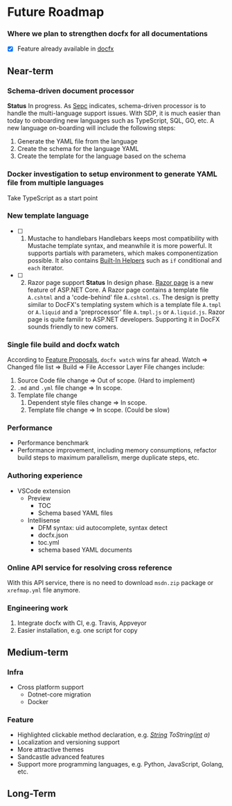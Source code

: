 # Future Roadmap
### Where we plan to strengthen docfx for all documentations

- [x] Feature already available in [docfx](RELEASENOTE.md)

## Near-term

### Schema-driven document processor
**Status** In progress. As [Sepc](Documentation/spec/docfx_document_schema.md) indicates, schema-driven processor is to handle the multi-language support issues. With SDP, it is much easier than today to onboarding new languages such as TypeScript, SQL, GO, etc. A new language on-boarding will include the following steps:
1. Generate the YAML file from the language
2. Create the schema for the language YAML
3. Create the template for the language based on the schema

### Docker investigation to setup environment to generate YAML file from multiple languages
Take TypeScript as a start point

### New template language
- [ ] 1. Mustache to handlebars
    Handlebars keeps most compatibility with Mustache template syntax, and meanwhile it is more powerful. It supports partials with parameters, which makes componentization possible. It also contains [Built-In Helpers](http://handlebarsjs.com/#builtins) such as `if` conditional and `each` iterator.

- [ ] 2. Razor page support
**Status** In design phase. 
    [Razor page](https://docs.microsoft.com/en-us/aspnet/core/mvc/razor-pages/) is a new feature of ASP.NET Core. A Razor page contains a template file `A.cshtml` and a 'code-behind' file `A.cshtml.cs`. The design is pretty similar to DocFX's templating system which is a template file `A.tmpl` or `A.liquid` and a 'preprocessor' file `A.tmpl.js` or `A.liquid.js`. 
    Razor page is quite familir to ASP.NET developers. Supporting it in DocFX sounds friendly to new comers.
    
### Single file build and docfx watch
According to [Feature Proposals](http://feathub.com/docascode/docfx-feature-proposals), `docfx watch` wins far ahead.
Watch => Changed file list => Build => File Accessor Layer
File changes include:
1. Source Code file change => Out of scope. (Hard to implement)
2. `.md` and `.yml` file change => In scope.
3. Template file change
    1. Dependent style files change => In scope.
    2. Template file change => In scope. (Could be slow)

### Performance
* Performance benchmark
* Performance improvement, including memory consumptions, refactor build steps to maximum parallelism, merge duplicate steps, etc.

### Authoring experience
* VSCode extension
    * Preview
        * TOC
        * Schema based YAML files
    * Intellisense
        * DFM syntax: uid autocomplete, syntax detect
        * docfx.json
        * toc.yml
        * schema based YAML documents
### Online API service for resolving cross reference
With this API service, there is no need to download `msdn.zip` package or `xrefmap.yml` file anymore.

### Engineering work
1. Integrate docfx with CI, e.g. Travis, Appveyor
2. Easier installation, e.g. one script for copy

## Medium-term
### Infra
* Cross platform support
    * Dotnet-core migration
    * Docker

### Feature
* Highlighted clickable method declaration, e.g. *[String]() ToString([int]() a)*
* Localization and versioning support
* More attractive themes
* Sandcastle advanced features
* Support more programming languages, e.g. Python, JavaScript, Golang, etc.

## Long-Term
